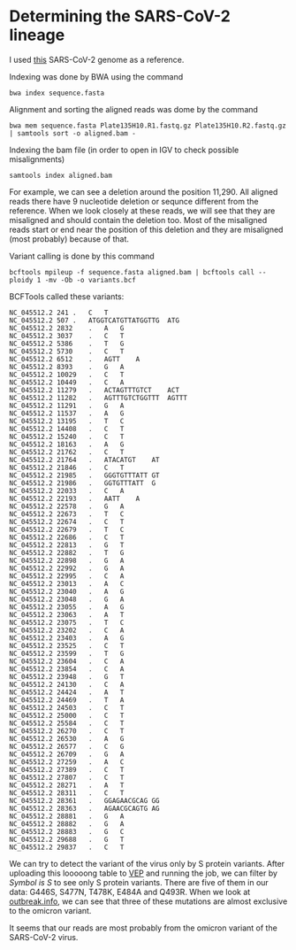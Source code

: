 # Determining the SARS-CoV-2 lineage

I used [this](https://www.ncbi.nlm.nih.gov/nuccore/NC_045512) SARS-CoV-2 genome as a reference.

Indexing was done by BWA using the command

`bwa index sequence.fasta`

Alignment and sorting the aligned reads was dome by the command

`bwa mem sequence.fasta Plate135H10.R1.fastq.gz Plate135H10.R2.fastq.gz | samtools sort -o aligned.bam -`

Indexing the bam file (in order to open in IGV to check possible misalignments)

`samtools index aligned.bam`

For example, we can see a deletion around the position 11,290. All aligned reads there have 9 nucleotide deletion or sequnce different from the reference. When we look closely at these reads, we will see that they are misaligned and should contain the deletion too. Most of the misaligned reads start or end near the position of this deletion and they are misaligned (most probably) because of that.

Variant calling is done by this command

`bcftools mpileup -f sequence.fasta aligned.bam | bcftools call --ploidy 1 -mv -Ob -o variants.bcf`

BCFTools called these variants:

```
NC_045512.2	241	.	C	T
NC_045512.2	507	.	ATGGTCATGTTATGGTTG	ATG
NC_045512.2	2832	.	A	G
NC_045512.2	3037	.	C	T
NC_045512.2	5386	.	T	G
NC_045512.2	5730	.	C	T
NC_045512.2	6512	.	AGTT	A
NC_045512.2	8393	.	G	A
NC_045512.2	10029	.	C	T
NC_045512.2	10449	.	C	A
NC_045512.2	11279	.	ACTAGTTTGTCT	ACT
NC_045512.2	11282	.	AGTTTGTCTGGTTT	AGTTT
NC_045512.2	11291	.	G	A
NC_045512.2	11537	.	A	G
NC_045512.2	13195	.	T	C
NC_045512.2	14408	.	C	T
NC_045512.2	15240	.	C	T
NC_045512.2	18163	.	A	G
NC_045512.2	21762	.	C	T
NC_045512.2	21764	.	ATACATGT	AT
NC_045512.2	21846	.	C	T
NC_045512.2	21985	.	GGGTGTTTATT	GT
NC_045512.2	21986	.	GGTGTTTATT	G
NC_045512.2	22033	.	C	A
NC_045512.2	22193	.	AATT	A
NC_045512.2	22578	.	G	A
NC_045512.2	22673	.	T	C
NC_045512.2	22674	.	C	T
NC_045512.2	22679	.	T	C
NC_045512.2	22686	.	C	T
NC_045512.2	22813	.	G	T
NC_045512.2	22882	.	T	G
NC_045512.2	22898	.	G	A
NC_045512.2	22992	.	G	A
NC_045512.2	22995	.	C	A
NC_045512.2	23013	.	A	C
NC_045512.2	23040	.	A	G
NC_045512.2	23048	.	G	A
NC_045512.2	23055	.	A	G
NC_045512.2	23063	.	A	T
NC_045512.2	23075	.	T	C
NC_045512.2	23202	.	C	A
NC_045512.2	23403	.	A	G
NC_045512.2	23525	.	C	T
NC_045512.2	23599	.	T	G
NC_045512.2	23604	.	C	A
NC_045512.2	23854	.	C	A
NC_045512.2	23948	.	G	T
NC_045512.2	24130	.	C	A
NC_045512.2	24424	.	A	T
NC_045512.2	24469	.	T	A
NC_045512.2	24503	.	C	T
NC_045512.2	25000	.	C	T
NC_045512.2	25584	.	C	T
NC_045512.2	26270	.	C	T
NC_045512.2	26530	.	A	G
NC_045512.2	26577	.	C	G
NC_045512.2	26709	.	G	A
NC_045512.2	27259	.	A	C
NC_045512.2	27389	.	C	T
NC_045512.2	27807	.	C	T
NC_045512.2	28271	.	A	T
NC_045512.2	28311	.	C	T
NC_045512.2	28361	.	GGAGAACGCAG	GG
NC_045512.2	28363	.	AGAACGCAGTG	AG
NC_045512.2	28881	.	G	A
NC_045512.2	28882	.	G	A
NC_045512.2	28883	.	G	C
NC_045512.2	29688	.	G	T
NC_045512.2	29837	.	C	T

```

We can try to detect the variant of the virus only by S protein variants. After uploading this looooong table to [VEP](https://covid-19.ensembl.org/info/docs/tools/vep/index.html) and running the job, we can filter by *Symbol is S* to see only S protein variants. There are five of them in our data: G446S, S477N, T478K, E484A and Q493R. When we look at [outbreak.info](https://outbreak.info/compare-lineages), we can see that three of these mutations are almost exclusive to the omicron variant.

It seems that our reads are most probably from the omicron variant of the SARS-CoV-2 virus.

